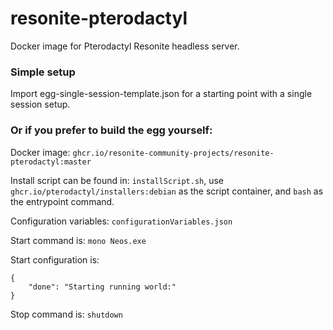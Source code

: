 # resonite-pterodactyl

Docker image for Pterodactyl Resonite headless server.

### Simple setup

Import egg-single-session-template.json for a starting point with a single session setup. 

### Or if you prefer to build the egg yourself:

Docker image: `ghcr.io/resonite-community-projects/resonite-pterodactyl:master`

Install script can be found in: `installScript.sh`, use `ghcr.io/pterodactyl/installers:debian` as the script container, and `bash` as the entrypoint command.

Configuration variables: `configurationVariables.json`

Start command is: `mono Neos.exe`

Start configuration is: 
```
{
    "done": "Starting running world:"
}
```

Stop command is: `shutdown`
